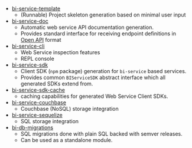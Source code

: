 - [bi-service-template](https://github.com/BohemiaInteractive/bi-service-template)
    - (Runnable) Project skeleton generation based on minimal user input
- [bi-service-doc](https://github.com/BohemiaInteractive/bi-service-doc)
    - Automatic web service API documentation generation.  
    - Provides standard interface for receiving endpoint definitions in [Open API](https://www.openapis.org) format
- [bi-service-cli](https://github.com/BohemiaInteractive/bi-service-cli)
    - Web Service inspection features
    - REPL console
- [bi-service-sdk](https://github.com/BohemiaInteractive/bi-service-sdk)
    - Client SDK (`npm` package) generation for `bi-service` based services.
    - Provides common `BIServiceSDK` abstract interface which all generated SDKs extend from.
- [bi-service-sdk-cache](https://github.com/BohemiaInteractive/bi-service-sdk-cache)
    - caching capabilities for generated Web Service Client SDKs.
- [bi-service-couchbase](https://github.com/BohemiaInteractive/bi-service-couchbase)
    -  Couchbase (NoSQL) storage integration
- [bi-service-sequelize](https://github.com/BohemiaInteractive/bi-service-sequelize)
    -  SQL storage integration
- [bi-db-migrations](https://github.com/BohemiaInteractive/bi-db-migrations)
    - SQL migrations done with plain SQL backed with semver releases.
    - Can be used as a standalone module.
